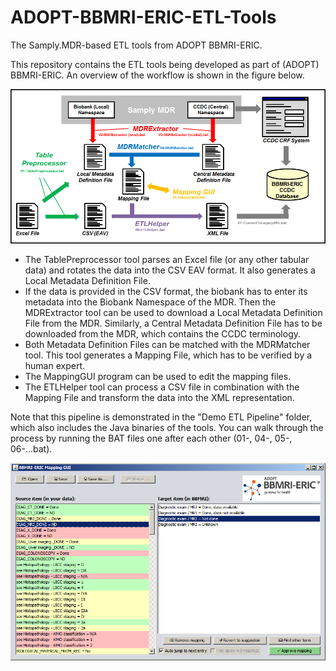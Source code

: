 # ADOPT-BBMRI-ERIC-ETL-Tools
The Samply.MDR-based ETL tools from ADOPT BBMRI-ERIC.

This repository contains the ETL tools being developed as part of (ADOPT) BBMRI-ERIC. An overview of the workflow is shown in the figure below.

![Overview](https://github.com/sebmate/ADOPT-BBMRI-ERIC-ETL-Tools/blob/master/Pipeline%20Overview.png)

- The TablePreprocessor tool parses an Excel file (or any other tabular data) and rotates the data into the CSV EAV format. It also generates a Local Metadata Definition File.
- If the data is provided in the CSV format, the biobank has to enter its metadata into the Biobank Namespace of the MDR. Then the MDRExtractor tool can be used to download a Local Metadata Definition File from the MDR. Similarly, a Central Metadata Definition File has to be downloaded from the MDR, which contains the CCDC terminology.
- Both Metadata Definition Files can be matched with the MDRMatcher tool. This tool generates a Mapping File, which has to be verified by a human expert.
- The MappingGUI program can be used to edit the mapping files.
- The ETLHelper tool can process a CSV file in combination with the Mapping File and transform the data into the XML representation.

Note that this pipeline is demonstrated in the "Demo ETL Pipeline" folder, which also includes the Java binaries of the tools. You can walk through the process by running the BAT files one after each other (01-, 04-, 05-, 06-...bat).

![BBMRI-ERIC Mapping GUI](https://github.com/sebmate/ADOPT-BBMRI-ERIC-ETL-Tools/blob/master/MappingGUI.png)
